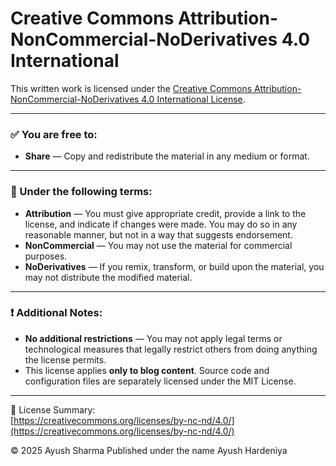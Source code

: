 # Creative Commons Attribution-NonCommercial-NoDerivatives 4.0 International

This written work is licensed under the [Creative Commons Attribution-NonCommercial-NoDerivatives 4.0 International License](https://creativecommons.org/licenses/by-nc-nd/4.0/).

---

### ✅ You are free to:
- **Share** — Copy and redistribute the material in any medium or format.

---

### 📌 Under the following terms:
- **Attribution** — You must give appropriate credit, provide a link to the license, and indicate if changes were made. You may do so in any reasonable manner, but not in a way that suggests endorsement.
- **NonCommercial** — You may not use the material for commercial purposes.
- **NoDerivatives** — If you remix, transform, or build upon the material, you may not distribute the modified material.

---

### ❗ Additional Notes:
- **No additional restrictions** — You may not apply legal terms or technological measures that legally restrict others from doing anything the license permits.
- This license applies **only to blog content**. Source code and configuration files are separately licensed under the MIT License.

---

🔗 License Summary:  
[https://creativecommons.org/licenses/by-nc-nd/4.0/](https://creativecommons.org/licenses/by-nc-nd/4.0/)

© 2025 Ayush Sharma
Published under the name Ayush Hardeniya
